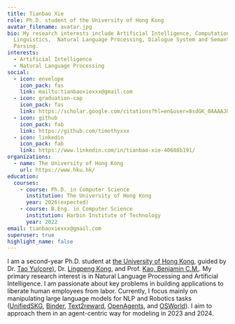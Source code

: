 ```yaml
---
title: Tianbao Xie
role: Ph.D. student of the University of Hong Kong
avatar_filename: avatar.jpg
bio: My research interests include Artificial Intelligence, Computational
  Linguistics,  Natural Language Processing, Dialogue System and Semantic
  Parsing.
interests:
  - Artificial Intelligence
  - Natural Language Processing
social:
  - icon: envelope
    icon_pack: fas
    link: mailto:tianbaoxiexxx@gmail.com
  - icon: graduation-cap
    icon_pack: fas
    link: https://scholar.google.com/citations?hl=en&user=8sdGK_0AAAAJ&view_op=list_works&sortby=pubdate
  - icon: github
    icon_pack: fab
    link: https://github.com/timothyxxx
  - icon: linkedin
    icon_pack: fab
    link: https://www.linkedin.com/in/tianbao-xie-40688b191/
organizations:
  - name: The University of Hong Kong
    url: https://www.hku.hk/
education:
  courses:
    - course: Ph.D. in Computer Science
      institution: The University of Hong Kong
      year: 2026(expected)
    - course: B.Eng. in Computer Science
      institution: Harbin Institute of Technology
      year: 2022
email: tianbaoxiexxx@gmail.com
superuser: true
highlight_name: false
---
```



I am a second-year Ph.D. student at [the University of Hong Kong](https://www.hku.hk/), guided by Dr. [Tao Yu(core)](https://taoyds.github.io/), Dr. [Lingpeng Kong](https://ikekonglp.github.io/), and Prof. [Kao, Benjamin C.M.](https://scholar.google.com.hk/citations?user=TwSParMAAAAJ&hl=en). My primary research interest is in Natural Language Processing and Artificial Intelligence. I am passionate about key problems in building applications to liberate human employees from labor. Currently, I focus mainly on manipulating large language models for NLP and Robotics tasks ([UnifiedSKG](https://github.com/HKUNLP/UnifiedSKG), [Binder](https://lm-code-binder.github.io/), [Text2reward](https://text-to-reward.github.io/), [OpenAgents](https://github.com/xlang-ai/openagents), and [OSWorld](https://os-world.github.io/)). I aim to approach them in an agent-centric way for modeling in 2023 and 2024.